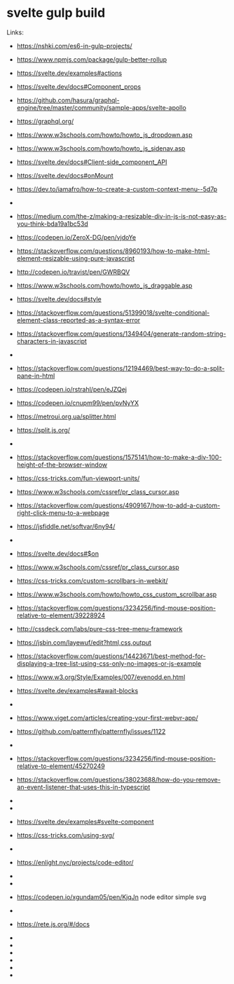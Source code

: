 # svelte gulp build

Links:
 * https://nshki.com/es6-in-gulp-projects/
 * https://www.npmjs.com/package/gulp-better-rollup
 * https://svelte.dev/examples#actions
 * https://svelte.dev/docs#Component_props

 * https://github.com/hasura/graphql-engine/tree/master/community/sample-apps/svelte-apollo
 * https://graphql.org/
 * https://www.w3schools.com/howto/howto_js_dropdown.asp
 * https://www.w3schools.com/howto/howto_js_sidenav.asp
 * https://svelte.dev/docs#Client-side_component_API
 * https://svelte.dev/docs#onMount
 * https://dev.to/iamafro/how-to-create-a-custom-context-menu--5d7p
 * 
 * https://medium.com/the-z/making-a-resizable-div-in-js-is-not-easy-as-you-think-bda19a1bc53d
 * https://codepen.io/ZeroX-DG/pen/vjdoYe
 * https://stackoverflow.com/questions/8960193/how-to-make-html-element-resizable-using-pure-javascript
 * http://codepen.io/travist/pen/GWRBQV
 * https://www.w3schools.com/howto/howto_js_draggable.asp
 * https://svelte.dev/docs#style
 * https://stackoverflow.com/questions/51399018/svelte-conditional-element-class-reported-as-a-syntax-error
 * https://stackoverflow.com/questions/1349404/generate-random-string-characters-in-javascript
 * 
 * https://stackoverflow.com/questions/12194469/best-way-to-do-a-split-pane-in-html
 * https://codepen.io/rstrahl/pen/eJZQej
 * https://codepen.io/cnupm99/pen/pvNyYX
 * https://metroui.org.ua/splitter.html
 * https://split.js.org/
 * 
 * https://stackoverflow.com/questions/1575141/how-to-make-a-div-100-height-of-the-browser-window
 * https://css-tricks.com/fun-viewport-units/
 * https://www.w3schools.com/cssref/pr_class_cursor.asp
 * https://stackoverflow.com/questions/4909167/how-to-add-a-custom-right-click-menu-to-a-webpage
 * https://jsfiddle.net/softvar/6ny94/
 * 
 * https://svelte.dev/docs#$on
 * https://www.w3schools.com/cssref/pr_class_cursor.asp
 * https://css-tricks.com/custom-scrollbars-in-webkit/
 * https://www.w3schools.com/howto/howto_css_custom_scrollbar.asp
 * https://stackoverflow.com/questions/3234256/find-mouse-position-relative-to-element/39228924
 * http://cssdeck.com/labs/pure-css-tree-menu-framework
 * https://jsbin.com/layewuf/edit?html,css,output
 * https://stackoverflow.com/questions/14423671/best-method-for-displaying-a-tree-list-using-css-only-no-images-or-js-example
 * https://www.w3.org/Style/Examples/007/evenodd.en.html
 * https://svelte.dev/examples#await-blocks
 * 
 * https://www.viget.com/articles/creating-your-first-webvr-app/
 * https://github.com/patternfly/patternfly/issues/1122
 * 
 * https://stackoverflow.com/questions/3234256/find-mouse-position-relative-to-element/45270249
 * https://stackoverflow.com/questions/38023688/how-do-you-remove-an-event-listener-that-uses-this-in-typescript
 * 
 * 
 * https://svelte.dev/examples#svelte-component
 * https://css-tricks.com/using-svg/
 * 
 * https://enlight.nyc/projects/code-editor/
 * 
 * 
 * https://codepen.io/xgundam05/pen/KjqJn node editor simple svg
 * 
 * https://rete.js.org/#/docs
 * 
 * 
 * 
 * 
 * 
 * 